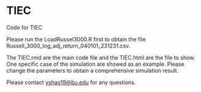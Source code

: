 # TIEC
Code for TIEC

Please run the LoadRussel3000.R first to obtain the file Russell_3000_log_adj_return_040101_231231.csv.

The TIEC.rmd are the main code file and the TIEC.html are the file to show. One specific case of the simulation are showed as an example. Please change the parameters to obtain a comprehensive simulation result.

Please contact yshao19@bu.edu for any questions.
